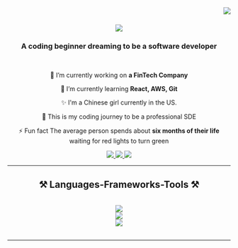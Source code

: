 ﻿<img align="right" src="https://visitor-badge.laobi.icu/badge?page_id=sTianziLuo.TianziLuo" />

<h1 align="center">
    <img src="https://readme-typing-svg.herokuapp.com/?font=Righteous&size=35&center=true&vCenter=true&width=500&height=70&duration=4000&lines=Hi+There!+👋;+I'm+Tianzi+Luo!;" />
</h1>

<h3 align="center">A coding beginner dreaming to be a software developer</h3>

<br/>

<div align="center">
 
 🔭 I’m currently working on **a FinTech Company**
 
 🌱 I’m currently learning **React, AWS, Git**

✨ I'm a Chinese girl currently in the US.

🚀 This is my coding journey to be a professional SDE

⚡ Fun fact The average person spends about **six months of their life** waiting for red lights to turn green

</div>

<div align="center"> 
  <a href="mailto:chaoyangwatermelon@gmail.com">
    <img src="https://img.shields.io/badge/Gmail-333333?style=for-the-badge&logo=gmail&logoColor=red" />
  </a>
  <a href="https://www.linkedin.com/in/tianzi-luo-996453246/" target="_blank">
    <img src="https://img.shields.io/badge/LinkedIn-0077B5?style=for-the-badge&logo=linkedin&logoColor=white" target="_blank" />
  </a>
  <a href="https://github.com/TianziLuo" target="_blank">
     <img src="https://img.shields.io/badge/Portfolio-FF5722?style=for-the-badge&logo=todoist&logoColor=white" target="_blank" /> <!-- sqlite, safari, google-chrome are other good icon options -->
  </a>
</div>

<hr/>

<h2 align="center">⚒️ Languages-Frameworks-Tools ⚒️</h2>
<br/>
<div align="center">
    <img src="https://skillicons.dev/icons?i=apple,windows,linux" /><br>
    <img src="https://skillicons.dev/icons?i=html,css,javascript,typescript,react,nodejs,git,github" /><br>
    <img src="https://skillicons.dev/icons?i=python,pytorch,opencv,anaconda,mysql" /><br>
</div>

<br/>
<hr/>
